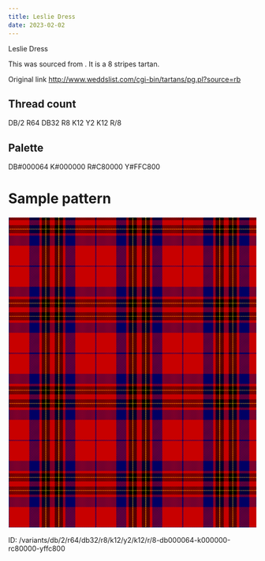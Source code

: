 ```yaml
---
title: Leslie Dress
date: 2023-02-02
---
```

Leslie Dress

This was sourced from <no value>.  It is a 8 stripes tartan.

Original link http://www.weddslist.com/cgi-bin/tartans/pg.pl?source=rb

## Thread count
DB/2 R64 DB32 R8 K12 Y2 K12 R/8

## Palette
DB#000064 K#000000 R#C80000 Y#FFC800

# Sample pattern

![Tartan detail](tartan.png "DB/2 R64 DB32 R8 K12 Y2 K12 R/8 tartan")

ID: /variants/db/2/r64/db32/r8/k12/y2/k12/r/8-db000064-k000000-rc80000-yffc800